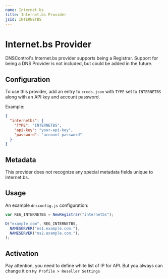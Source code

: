```yaml
---
name: Internet.bs
title: Internet.bs Provider
jsId: INTERNETBS
---
```

# Internet.bs Provider

DNSControl's Internet.bs provider supports being a Registrar. Support for being a DNS Provider is not included, but could be added in the future.

## Configuration

To use this provider, add an entry to `creds.json` with `TYPE` set to `INTERNETBS`
along with an API key and account password.

Example:

```json
{
  "internetbs": {
    "TYPE": "INTERNETBS",
    "api-key": "your-api-key",
    "password": "account-password"
  }
}
```

## Metadata
This provider does not recognize any special metadata fields unique to Internet.bs.

## Usage
An example `dnsconfig.js` configuration:

```javascript
var REG_INTERNETBS = NewRegistrar("internetbs");

D("example.com", REG_INTERNETBS,
  NAMESERVER("ns1.example.com."),
  NAMESERVER("ns2.example.com."),
);
```

## Activation

Pay attention, you need to define white list of IP for API. But you always can change it on `My Profile > Reseller Settings`
